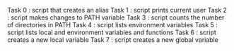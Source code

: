 Task 0 : script that creates an alias
Task 1 : script prints current user
Task 2 : script makes changes to PATH variable
Task 3 : script counts the number of directories in PATH
Task 4 : script lists environment variables
Task 5 : script lists local and environment variables and functions
Task 6 : script creates a new local variable
Task 7 : script creates a new global variable
